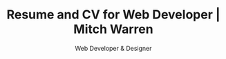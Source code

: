 ---
layout: child_layout/hire__resume
title: Resume and CV for Web Developer | Mitch Warren
title_override: Mitch Warren
subtitle: Web Developer & Designer
permalink: /hire/resume/
hero: /assets/img/content/hero/illuminated.jpg
hero_classes: has-bleed-tint
theme: theme-light
exclude_share_links: true
logo: /assets/img/content/branding/logo-type--white-transparent.svg
hero_text: /assets/img/layout/headings/heading-resume--light.svg
breadcrumbs: true

bio:
  - title: Experience
    children:
      - title: Freelance Web Developer
        subtitle: liquidvisual
        timeframe: 2015 - NOW
        body: |
          Specialising in custom website builds for digital agencies. Leveraging static site generators (Jekyll) to scaffold websites quickly for client previews. Developing Vue.js apps and widgets. Expertise in advanced responsive web design and mobile strategy. Providing cost effective solutions for agencies seeking scalable, high quality front-end site builds.

      - title: Web Developer / Consultant
        subtitle: Thomson Reuters
        timeframe: 2013 - 2015
        body: |
          Contracted to future-proof numerous Australian law firm websites with responsive design and mobile strategy. Working alongside back-end devs to integrate with Umbraco CMS. Produced mobile ready designs and coded interactive prototypes for three high-profile software IPs.

      - title: Designer
        subtitle: Webpop
        timeframe: 2012 - 2013
        body: |
          Approached by US based startup to work full-time as designer for cloud CMS, Webpop. Was flown to meet the team in San Francisco, working on-site for over a month promoting the platform, improving UI, designing, writing documentation, preparing screencasts, email campaigns and engaging customers on social media.

      - title: Front-end Developer
        subtitle: JR Interactive
        timeframe: 2011 - 2012
        body: |
          Contracted full-time by Sydney based agency. Produced front-end builds for high value clients such as Sydney Seaplanes, Peats Ridge Festival, Perpetual Bank, ALDI, Sydney Film Festival and UNSW. Ported existing table-based websites to HTML5; addressing speed, performance and cross compatibility.

      - title: Flash Designer
        subtitle: CleverShow Corporation
        timeframe: 2007 - 2011
        body: |
          Creative lead on a number of multimedia projects for literacy and early learning. Involved design, programming, marketing and quality assurance. Resolved technical issues of cross compatibility with screen and print. Developed multi-platform interactive DVD-ROMS for distribution in US schools.

  - title: Education
    children:
      - title: The University of Sydney
        subtitle: Bachelor of Visual Arts
        timeframe: 2005 - 2007
        body: (Film and Digital Art)

details:
  - title: Summary
    body: |
      Over ten years spent designing, coding and learning with the aim to fuse usability with personality to create engaging, memorable online experiences that work.

  - title: Skillset
    body: |
      - HTML / CSS<br>
      - JavaScript<br>
      - UX Design<br>
      - Video Editing<br>
      - Web Design<br>
      - Web Development

  - title: Tech
    body: |
      - Bootstrap<br>
      - Github<br>
      - Jekyll<br>
      - JQuery<br>
      - Netlify CMS<br>
      - Sass<br>
      - Vue.js / Vuex

  - title: Software
    body: |
      - Adobe Animate<br>
      - Adobe Photoshop<br>
      - Final Cut Pro<br>
      - MacOS<br>
      - Parallels<br>
      - Sketch<br>
      - Sublime Text

  - title: References
    body: |
      Available on request.
---